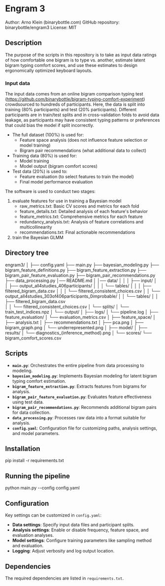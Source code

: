 # Engram 3
Author: Arno Klein (binarybottle.com)
GitHub repository: binarybottle/engram3
License: MIT 

## Description
The purpose of the scripts in this repository is to take as input data 
ratings of how comfortable one bigram is to type vs. another,
estimate latent bigram typing comfort scores, and use these estimates
to design ergonomically optimized keyboard layouts.

### Input data
The input data comes from an online bigram comparison typing test 
(https://github.com/binarybottle/bigram-typing-comfort-experiment) 
crowdsourced to hundreds of participants.
Here, the data is split into training (80% participants) and test (20% participants). Different participants are in train/test splits and in cross-validation folds to avoid data leakage, as participants may have consistent typing patterns or preferences that could bias the model if split incorrectly.
- The full dataset (100%) is used for:
  - Feature space analysis (does not influence feature selection or model training)
  - Bigram pair recommendations (what additional data to collect)
- Training data (80%) is used for:
  - Model training
  - Model output (bigram comfort scores)
- Test data (20%) is used to:
  - Feature evaluation (to select features to train the model)
  - Final model performance evaluation

The software is used to conduct two stages: 
1. evaluate features for use in training a Bayesian model
   - raw_metrics.txt: Basic CV scores and metrics for each fold
   - feature_details.txt: Detailed analysis of each feature's behavior
   - feature_metrics.txt: Comprehensive metrics for each feature
   - redundancy_analysis.txt: Analysis of feature correlations and multicollinearity
   - recommendations.txt: Final actionable recommendations
2. train the Bayesian GLMM

## Directory tree
engram3/
│
├── config.yaml
├── main.py
├── bayesian_modeling.py
├── bigram_feature_definitions.py
├── bigram_feature_extraction.py 
├── bigram_pair_feature_evaluation.py
├── bigram_pair_recommendations.py
├── data_processing.py
│── README.md
│
│── data/
│   │
│   ├── input/
│   │   ├── output_all4studies_406participants/
│   │   │   └── tables/
│   │   │       ├── filtered_bigram_data.csv
│   │   │       └── filtered_consistent_choices.csv
│   │   └── output_all4studies_303of406participants_0improbable/
│   │       └── tables/
│   │           ├── filtered_bigram_data.csv  
│   │           └── filtered_consistent_choices.csv
│   └── splits/
│       └── train_test_indices.npz
│
└── output/
    │
    ├── logs/
    │   └── pipeline.log
    │
    ├── feature_evaluation/
    │   └── evaluation_metrics.csv
    │
    ├── feature_space/
    │   ├── analysis.txt
    │   ├── recommendations.txt 
    │   ├── pca.png
    │   ├── bigram_graph.png
    │   └── underrepresented.png
    │
    ├── model/
    │   ├── results/
    │   └── diagnostics_{inference_method}.png
    │
    └── scores/
        └── bigram_comfort_scores.csv

## Scripts
- **`main.py`**: Orchestrates the entire pipeline from data processing to modeling.
- **`bayesian_modeling.py`**: Implements Bayesian modeling for latent bigram typing comfort estimation.
- **`bigram_feature_extraction.py`**: Extracts features from bigrams for analysis.
- **`bigram_pair_feature_evaluation.py`**: Evaluates feature effectiveness using test data.
- **`bigram_pair_recommendations.py`**: Recommends additional bigram pairs for data collection.
- **`data_processing.py`**: Processes raw data into a format suitable for analysis.
- **`config.yaml`**: Configuration file for customizing paths, analysis settings, and model parameters.

## Installation
pip install -r requirements.txt

## Running the pipeline
python main.py --config config.yaml

## Configuration
Key settings can be customized in `config.yaml`:
- **Data settings**: Specify input data files and participant splits.
- **Analysis settings**: Enable or disable frequency, feature space, and evaluation analyses.
- **Model settings**: Configure training parameters like sampling method and evaluation.
- **Logging**: Adjust verbosity and log output location.

## Dependencies
The required dependencies are listed in `requirements.txt`.